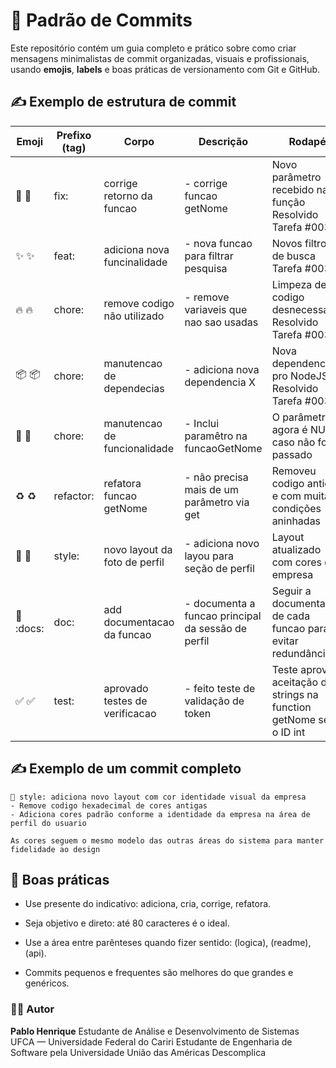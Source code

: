 
# 🧠 Padrão de Commits 

Este repositório contém um guia completo e prático sobre como criar mensagens minimalistas de commit organizadas, visuais e profissionais, usando **emojis**, **labels** e boas práticas de versionamento com Git e GitHub.

## ✍️ Exemplo de estrutura de commit

| Emoji | Prefixo (tag) | Corpo | Descrição | Rodapé |
| ----- | ----- | ----- | ----- | ----- |
| 🐛 :bug: | fix: |  corrige retorno da funcao |  - corrige funcao getNome | Novo parâmetro recebido na função Resolvido Tarefa  #0035
| ✨ :sparkles: | feat: | adiciona nova funcinalidade | - nova funcao para filtrar pesquisa | Novos filtros de busca Tarefa  #0036
| 🔥 :fire: | chore: | remove codigo não utilizado | - remove variaveis que nao sao usadas | Limpeza de codigo desnecessario  Resolvido Tarefa  #0037
| 📦 :package: | chore: | manutencao de dependecias | - adiciona nova dependencia X | Nova dependencias pro NodeJS  Resolvido Tarefa  #0037
| 🔧 :wrench: | chore: | manutencao de funcionalidade | - Inclui paramêtro na funcaoGetNome | O parâmetro agora é NULL caso não for passado | Resolvido Tarefa  #0037
| ♻️ :recycle: | refactor: | refatora funcao getNome | - não precisa mais de um parâmetro via get | Removeu codigo antigo e com muitas condições aninhadas | Resolvido Tarefa  #0038
| 🎨 :art: | style: | novo layout da foto de perfil | - adiciona novo layou para seção de perfil | Layout atualizado com cores da empresa | Resolvido Tarefa  #00359
| 📝 :docs: | doc: | add documentacao da funcao | - documenta a funcao principal da sessão de perfil | Seguir a documentacao de cada funcao para evitar redundância | Resolvido Tarefa  #00359
| ✅ :white_check_mark: | test: | aprovado testes de verificacao | - feito teste de validação de token | Teste aprova aceitação de strings na function getNome sem o ID int | Resolvido Tarefa  #00359

## ✍️ Exemplo de um commit completo

```
🎨 style: adiciona novo layout com cor identidade visual da empresa
- Remove codigo hexadecimal de cores antigas
- Adiciona cores padrão conforme a identidade da empresa na área de perfil do usuario

As cores seguem o mesmo modelo das outras áreas do sistema para manter fidelidade ao design
```


## 🧠 Boas práticas

- Use presente do indicativo: adiciona, cria, corrige, refatora.

- Seja objetivo e direto: até 80 caracteres é o ideal.

- Use a área entre parênteses quando fizer sentido: (logica), (readme), (api).

- Commits pequenos e frequentes são melhores do que grandes e genéricos.

### 👨‍💻 Autor

**Pablo Henrique**
Estudante de Análise e Desenvolvimento de Sistemas
UFCA — Universidade Federal do Cariri
Estudante de Engenharia de Software pela Universidade União das Américas Descomplica